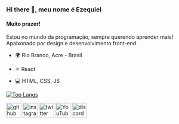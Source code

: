 ### Hi there 👋, meu nome é Ezequiel
#### Muito prazer!

Estou no mundo da programação, sempre querendo aprender mais! Apaixonado por design e desenvolvimento front-end.

- 🌍 Rio Branco, Acre - Brasil

- ⚛ React
- 💻 HTML, CSS, JS


[![Top Langs](https://github-readme-stats.vercel.app/api/top-langs/?username=MrEzequiel)](https://github.com/anuraghazra/github-readme-stats)

[<img src='https://cdn.jsdelivr.net/npm/simple-icons@3.0.1/icons/github.svg' alt='github' height='40'>](https://github.com/MrEzequiel)  [<img src='https://cdn.jsdelivr.net/npm/simple-icons@3.0.1/icons/instagram.svg' alt='instagram' height='40'>](https://www.instagram.com/@ezequieldev.ts/)  [<img src='https://cdn.jsdelivr.net/npm/simple-icons@3.0.1/icons/twitter.svg' alt='twitter' height='40'>](https://twitter.com/https://twitter.com/Zeckkk_)  [<img src='https://cdn.jsdelivr.net/npm/simple-icons@3.0.1/icons/youtube.svg' alt='YouTube' height='40'>](https://www.youtube.com/channel/https://www.youtube.com/channel/UCkkSvYdYZq4F4nGvd4ec-kw)  [<img src='https://cdn.jsdelivr.net/npm/simple-icons@3.0.1/icons/discord.svg' alt='discord' height='40'>](Zeck#6392)  
